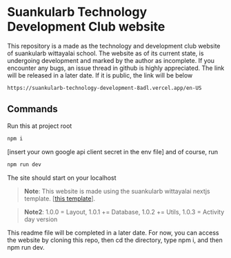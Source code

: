 # Suankularb Technology Development Club website

This repository is a made as the technology and development club website of suankularb wittayalai school. The website as of its current state, is undergoing development and marked by the author as incomplete. If you encounter any bugs, an issue thread in github is highly appreciated. The link will be released in a later date. If it is public, the link will be below
```
https://suankularb-technology-development-8adl.vercel.app/en-US
```

## Commands

Run this at project root
```bash
npm i
```
[insert your own google api client secret in the env file] and of course, run
```bash
npm run dev
```
The site should start on your localhost


> **Note**: This website is made using the suankularb wittayalai nextjs template. [[this template](https://github.com/suankularb-wittayalai-school/sk-nextjs-template/generate)].

> **Note2**: 1.0.0 = Layout, 1.0.1 += Database, 1.0.2 += Utils, 1.0.3 = Activity day version

This readme file will be completed in a later date. For now, you can access the website by cloning this repo, then cd the directory, type npm i, and then npm run dev.
